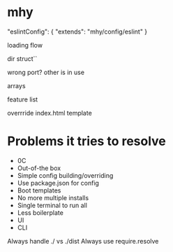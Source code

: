 # mhy


"eslintConfig": {
    "extends": "mhy/config/eslint"
}

loading flow

dir struct``

wrong port? other is in use

arrays

feature list

overrride index.html template


# Problems it tries to resolve
- 0C
- Out-of-the box
- Simple config building/overriding
- Use package.json for config
- Boot templates
- No more multiple installs
- Single terminal to run all
- Less boilerplate
- UI
- CLI


Always handle ./ vs ./dist
Always use require.resolve
